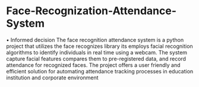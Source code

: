 # Face-Recognization-Attendance-System
•	Informed decision The face recognition attendance system is a python project that utilizes the face recognizes library its employs facial recognition algorithms to identify individuals in real time using a webcam. The system capture facial features compares them to pre-registered data, and record attendance for recognized faces. The project offers a user friendly and efficient solution for automating attendance tracking processes in education institution and corporate environment
